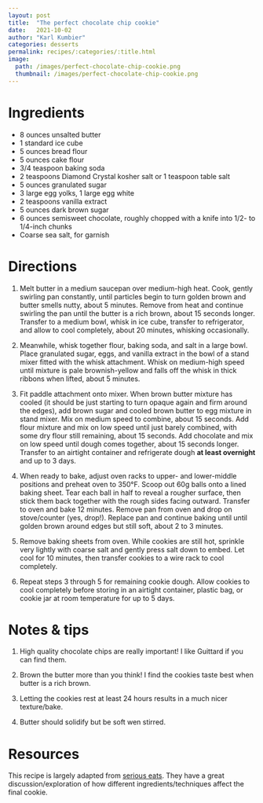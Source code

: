 ```yaml
---
layout: post
title:  "The perfect chocolate chip cookie"
date:   2021-10-02
author: "Karl Kumbier"
categories: desserts
permalink: recipes/:categories/:title.html
image:
  path: /images/perfect-chocolate-chip-cookie.png
  thumbnail: /images/perfect-chocolate-chip-cookie.png
---
```


# Ingredients

* 8 ounces unsalted butter
* 1 standard ice cube 
* 5 ounces bread flour
* 5 ounces cake flour 
* 3/4 teaspoon baking soda
* 2 teaspoons Diamond Crystal kosher salt or 1 teaspoon table salt
* 5 ounces granulated sugar 
* 3 large egg yolks,  1 large egg white
* 2 teaspoons vanilla extract
* 5 ounces dark brown sugar
* 6 ounces semisweet chocolate, roughly chopped with a knife into 1/2- to 1/4-inch chunks
* Coarse sea salt, for garnish

# Directions

1. Melt butter in a medium saucepan over medium-high heat. Cook, gently swirling
   pan constantly, until particles begin to turn golden brown and butter smells
nutty, about 5 minutes. Remove from heat and continue swirling the pan until the
butter is a rich brown, about 15 seconds longer. Transfer to a medium bowl,
whisk in ice cube, transfer to refrigerator, and allow to cool completely, about
20 minutes, whisking occasionally. 


2. Meanwhile, whisk together flour, baking soda, and salt in a large bowl. Place
   granulated sugar, eggs, and vanilla extract in the bowl of a stand mixer
fitted with the whisk attachment. Whisk on medium-high speed until mixture is
pale brownish-yellow and falls off the whisk in thick ribbons when lifted, about
5 minutes.

3. Fit paddle attachment onto mixer. When brown butter mixture has cooled (it
   should be just starting to turn opaque again and firm around the edges), add
brown sugar and cooled brown butter to egg mixture in stand mixer. Mix on medium
speed to combine, about 15 seconds. Add flour mixture and mix on low speed until
just barely combined, with some dry flour still remaining, about 15 seconds. Add
chocolate and mix on low speed until dough comes together, about 15 seconds
longer. Transfer to an airtight container and refrigerate dough **at least
overnight** and up to 3 days.

4. When ready to bake, adjust oven racks to upper- and lower-middle positions
   and preheat oven to 350°F. Scoop out 60g balls onto a lined baking sheet.
Tear each ball in half to reveal a rougher surface, then stick them back
together with the rough sides facing outward. Transfer to oven and bake 12
minutes. Remove pan from oven and drop on stove/counter (yes, drop!). Replace
pan and continue baking until until golden brown around edges but still soft,
about 2 to 3 minutes. 

5. Remove baking sheets from oven. While cookies are still hot, sprinkle very
   lightly with coarse salt and gently press salt down to embed. Let cool for 10
minutes, then transfer cookies to a wire rack to cool completely.

6. Repeat steps 3 through 5 for remaining cookie dough. Allow cookies to cool
   completely before storing in an airtight container, plastic bag, or cookie
jar at room temperature for up to 5 days.

# Notes & tips

1. High quality chocolate chips are really important! I like Guittard if you can
   find them.

2. Brown the butter more than you think! I find the cookies taste best when
   butter is a rich brown.

3. Letting the cookies rest at least 24 hours results in a much nicer
   texture/bake.

4. Butter should solidify but be soft wen stirred.

# Resources

This recipe is largely adapted from [serious
eats](https://www.seriouseats.com/the-food-lab-best-chocolate-chip-cookie-recipe).
They have a great discussion/exploration of how different ingredients/techniques
affect the final cookie.
